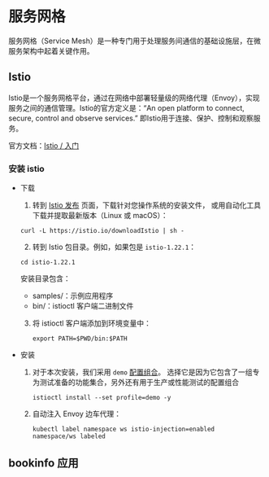 # 服务网格

服务网格（Service Mesh）是一种专门用于处理服务间通信的基础设施层，在微服务架构中起着关键作用。

## Istio

Istio是一个服务网格平台，通过在网络中部署轻量级的网络代理（Envoy），实现服务之间的通信管理。Istio的官方定义是：“An open platform to connect, secure, control and observe services.” 即Istio用于连接、保护、控制和观察服务。

官方文档：[Istio / 入门](https://istio.io/latest/zh/docs/setup/getting-started/)



### 安装 istio

- 下载

  1. 转到 [Istio 发布](https://github.com/istio/istio/releases/tag/1.22.1) 页面，下载针对您操作系统的安装文件， 或用自动化工具下载并提取最新版本（Linux 或 macOS）：

  ```shell
  curl -L https://istio.io/downloadIstio | sh -
  ```

  2. 转到 Istio 包目录。例如，如果包是 `istio-1.22.1`：

  ```shell
  cd istio-1.22.1	
  ```

  安装目录包含：

  - samples/：示例应用程序
  - bin/：istioctl 客户端二进制文件

  3. 将 istioctl 客户端添加到环境变量中：

     ~~~shell
     export PATH=$PWD/bin:$PATH
     ~~~

     

- 安装

  1. 对于本次安装，我们采用 `demo` [配置组合](https://istio.io/latest/zh/docs/setup/additional-setup/config-profiles/)。 选择它是因为它包含了一组专为测试准备的功能集合，另外还有用于生产或性能测试的配置组合
  
     ~~~shell
     istioctl install --set profile=demo -y
     ~~~
  
     
  
  2. 自动注入 Envoy 边车代理：
  
     ~~~shell
     kubectl label namespace ws istio-injection=enabled
     namespace/ws labeled
     ~~~
  
  
  
## bookinfo 应用



  

  



